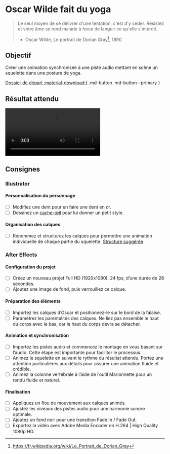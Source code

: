 # Oscar Wilde fait du yoga

> Le seul moyen de se délivrer d'une tentation, c'est d'y céder. Résistez et votre âme se rend malade à force de languir ce qu'elle s'interdit.<br>
> - Oscar Wilde, Le portrait de Dorian Gray[^wilde], 1890

[^wilde]: <https://fr.wikipedia.org/wiki/Le_Portrait_de_Dorian_Gray>

## Objectif

Créer une animation synchronisée à une piste audio mettant en scène un squelette dans une posture de yoga.

[Dossier de départ :material-download:](./oscar.zip){ .md-button .md-button--primary }

## Résultat attendu

![type:video](./oscar-preview.mp4)

## Consignes

### Illustrator

#### Personnalisation du personnage

- [ ] Modifiez une dent pour en faire une dent en or.
- [ ] Dessinez un [cache-œil](./face.png) pour lui donner un petit style.

#### Organisation des calques

- [ ] Renommez et structurez les calques pour permettre une animation individuelle de chaque partie du squelette. [Structure suggérée](./oscar-final.png)

### After Effects

#### Configuration du projet

- [ ] Créez un nouveau projet Full HD (1920x1080), 24 fps, d’une durée de 28 secondes.
- [ ] Ajoutez une image de fond, puis verrouillez ce calque.

#### Préparation des éléments

- [ ] Importez les calques d’Oscar et positionnez-le sur le bord de la falaise.
- [ ] Paramétrez les parentalités des calques. Ne liez pas ensemble le haut du corps avec le bas, car le haut du corps devra se détacher.

#### Animation et synchronisation

- [ ] Importez les pistes audio et commencez le montage en vous basant sur l’audio. Cette étape est importante pour faciliter le processus.
- [ ] Animez le squelette en suivant le rythme du résultat attendu. Portez une attention particulières aux détails pour assurer une animation fluide et crédible.
- [ ] Animez la colonne vertébrale à l’aide de l’outil Marionnette pour un rendu fluide et naturel.

#### Finalisation

- [ ] Appliquez un flou de mouvement aux calques animés.
- [ ] Ajustez les niveaux des pistes audio pour une harmonie sonore optimale.
- [ ] Ajoutez un fond noir pour une transition Fade In / Fade Out.
- [ ] Exportez la vidéo avec Adobe Media Encoder en H.264 | High Quality 1080p HD.